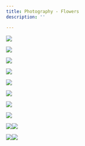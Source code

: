 ```yaml
---
title: Photography - Flowers
description: ''

---
```

![](/assets/img/img_2975.jpeg)

![](/assets/img/img_1665.jpeg)

![](/assets/img/img_2348.jpeg)

![](/assets/img/img_1256.jpeg)

![](/assets/img/img_2526.JPEG)

![](/assets/img/img_7330.JPG)

![](/assets/img/img_1257.jpeg)

![](/assets/img/img_0229.JPG)

![](/assets/img/img_1663.jpeg)![](/assets/img/img_1662.jpeg)

![](/assets/img/img_1660.jpeg)![](/assets/img/img_1217.jpeg)
